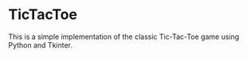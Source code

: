 # TicTacToe
This is a simple implementation of the classic Tic-Tac-Toe game using Python and Tkinter.
